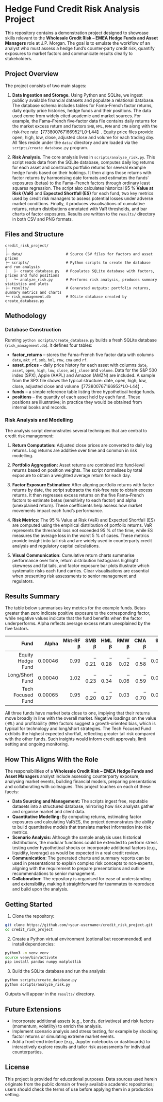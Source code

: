 # Hedge Fund Credit Risk Analysis Project

This repository contains a demonstration project designed to showcase skills relevant to the **Wholesale Credit Risk – EMEA Hedge Funds and Asset Managers** role at J.P. Morgan.  The goal is to emulate the workflow of an analyst who must assess a hedge fund’s counter‑party credit risk, quantify exposures to market factors and communicate results clearly to stakeholders.

## Project Overview

The project consists of two main stages:

1. **Data Ingestion and Storage.**  Using Python and SQLite, we ingest publicly available financial datasets and populate a relational database.  The database schema includes tables for Fama–French factor returns, daily equity price histories, hedge funds and their positions.  The data used come from widely cited academic and market sources.  For example, the Fama–French five‑factor data file contains daily returns for the market excess return and factors `SMB`, `HML`, `RMW` and `CMA` along with the risk‑free rate【773800767166952†L0-L44】.  Equity price files provide open, high, low, close, adjusted close and volume for each trading day.  All files reside under the `data/` directory and are loaded via the `scripts/create_database.py` program.

2. **Risk Analysis.**  The core analysis lives in `scripts/analyze_risk.py`.  This script reads data from the SQLite database, computes daily log returns for each asset and constructs portfolio returns for several example hedge funds based on their holdings.  It then aligns those returns with factor returns by harmonising date formats and estimates the funds’ exposures (betas) to the Fama–French factors through ordinary least squares regression.  The script also calculates historical 95 % **Value at Risk (VaR)** and **Expected Shortfall (ES)** for each fund, two key metrics used by credit risk managers to assess potential losses under adverse market conditions.  Finally, it produces visualisations of cumulative returns, return distributions annotated with VaR thresholds, and bar charts of factor exposures.  Results are written to the `results/` directory in both CSV and PNG formats.

## Files and Structure

```
credit_risk_project/
│
├─ data/                    # Source CSV files for factors and asset prices
├─ scripts/                 # Python scripts to create the database and run analysis
│   ├─ create_database.py   # Populates SQLite database with factors, prices and fund positions
│   └─ analyze_risk.py      # Performs risk analysis, produces summary statistics and plots
├─ results/                 # Generated outputs: portfolio returns, summary metrics and charts
└─ risk_management.db       # SQLite database created by create_database.py
```

## Methodology

### Database Construction

Running `python scripts/create_database.py` builds a fresh SQLite database (`risk_management.db`).  It defines four tables:

* **factor_returns** – stores the Fama–French five factor data with columns `date`, `mkt_rf`, `smb`, `hml`, `rmw`, `cma` and `rf`.
* **asset_prices** – daily price history for each asset with columns `date`, `asset`, `open`, `high`, `low`, `close`, `adj_close` and `volume`.  Data for the S&P 500 index (SPX), Apple (AAPL) and Amazon (AMZN) are included.  A sample from the SPX file shows the typical structure: date, open, high, low, close, adjusted close and volume【773800767166952†L0-L44】.
* **funds** – a simple reference table listing three hypothetical hedge funds.
* **positions** – the quantity of each asset held by each fund.  These positions are illustrative; in practice they would be obtained from internal books and records.

### Risk Analysis and Modelling

The analysis script demonstrates several techniques that are central to credit risk management:

1. **Return Computation:** Adjusted close prices are converted to daily log returns.  Log returns are additive over time and common in risk modelling.

2. **Portfolio Aggregation:** Asset returns are combined into fund‑level returns based on position weights.  The script normalises by total exposure to obtain a weighted average return for each day.

3. **Factor Exposure Estimation:** After aligning portfolio returns with factor returns by date, the script subtracts the risk‑free rate to obtain excess returns.  It then regresses excess returns on the five Fama–French factors to estimate betas (sensitivity to each factor) and alpha (unexplained return).  These coefficients help assess how market movements impact each fund’s performance.

4. **Risk Metrics:** The 95 % Value at Risk (VaR) and Expected Shortfall (ES) are computed using the empirical distribution of portfolio returns.  VaR represents the threshold loss not exceeded 95 % of the time, while ES measures the average loss in the worst 5 % of cases.  These metrics provide insight into tail risk and are widely used in counterparty credit analysis and regulatory capital calculations.

5. **Visual Communication:** Cumulative return charts summarise performance over time, return distribution histograms highlight skewness and fat tails, and factor exposure bar plots illustrate which systematic risks each fund carries.  Clear visualisations are essential when presenting risk assessments to senior management and regulators.

## Results Summary

The table below summarises key metrics for the example funds.  Betas greater than zero indicate positive exposure to the corresponding factor, while negative values indicate that the fund benefits when the factor underperforms.  Alpha reflects average excess return unexplained by the five factors.

| Fund | Alpha | Mkt‑RF β | SMB β | HML β | RMW β | CMA β | 95 % VaR | 95 % ES |
|-----:|------:|--------:|------:|------:|------:|------:|--------:|--------:|
| Equity Hedge Fund | 0.00046 | 0.99 | –0.21 | –0.28 | –0.02 | –0.58 | 0.0255 | 0.0340 |
| Long/Short Fund | 0.00040 | 1.02 | –0.23 | –0.34 | –0.06 | –0.59 | 0.0261 | 0.0348 |
| Tech Focused Fund | 0.00065 | 0.95 | –0.20 | –0.27 | 0.03 | –0.70 | 0.0267 | 0.0390 |

All three funds have market beta close to one, implying that their returns move broadly in line with the overall market.  Negative loadings on the value (`HML`) and profitability (`RMW`) factors suggest a growth‑oriented bias, which is typical for technology and long/short strategies.  The Tech Focused Fund exhibits the highest expected shortfall, reflecting greater tail risk compared with the other funds.  Such insights would inform credit approvals, limit setting and ongoing monitoring.

## How This Aligns With the Role

The responsibilities of a **Wholesale Credit Risk – EMEA Hedge Funds and Asset Managers** analyst include assessing counterparty exposure, analysing market events, building financial models, preparing presentations and collaborating with colleagues.  This project touches on each of these facets:

* **Data Sourcing and Management:** The scripts ingest free, reputable datasets into a structured database, mirroring how risk analysts gather and organise market and client data.
* **Quantitative Modelling:** By computing returns, estimating factor exposures and calculating VaR/ES, the project demonstrates the ability to build quantitative models that translate market information into risk metrics.
* **Scenario Analysis:** Although the sample analysis uses historical distributions, the modular functions could be extended to perform stress testing under hypothetical shocks or incorporate additional factors (e.g., liquidity, leverage) as would be expected in a real credit review.
* **Communication:** The generated charts and summary reports can be used in presentations to explain complex risk concepts to non‑experts, aligning with the requirement to prepare presentations and outline recommendations to senior management.
* **Collaboration:** The repository is organised for ease of understanding and extensibility, making it straightforward for teammates to reproduce and build upon the analysis.

## Getting Started

1. Clone the repository:

```bash
git clone https://github.com/<your‑username>/credit_risk_project.git
cd credit_risk_project
```

2. Create a Python virtual environment (optional but recommended) and install dependencies:

```bash
python3 -m venv venv
source venv/bin/activate
pip install pandas numpy matplotlib
```

3. Build the SQLite database and run the analysis:

```bash
python scripts/create_database.py
python scripts/analyze_risk.py
```

Outputs will appear in the `results/` directory.

## Future Extensions

* Incorporate additional assets (e.g., bonds, derivatives) and risk factors (momentum, volatility) to enrich the analysis.
* Implement scenario analysis and stress testing, for example by shocking factor returns or simulating extreme market events.
* Add a front‑end interface (e.g., Jupyter notebooks or dashboards) to interactively explore results and tailor risk assessments for individual counterparties.

## License

This project is provided for educational purposes.  Data sources used herein originate from the public domain or freely available academic repositories; users should check the terms of use before applying them in a production setting.